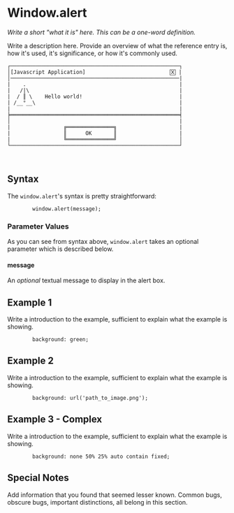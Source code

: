 # Window.alert

*Write a short "what it is" here. This can be a one-word definition.*

Write a description here. Provide an overview of what the reference entry is, how it's used, it's significance, or how it's commonly used.

```
┌──────────────────────────────────────────────────────┐
│[Javascript Application]                           🅇 |
│──────────────────────────────────────────────────────|
|    .                                                 |
|   /|\                                                |
|  / ║ \    Hello world!                               |
| /__°__\                                              |
|                                                      |
╞══════════════════════════════════════════════════════╡
│                                                      |
|                 ╔═══════════════╗                    |
|                 ║      OK       ║                    |
|                 ╚═══════════════╝                    │       
└──────────────────────────────────────────────────────┘



```

## Syntax

The `window.alert`'s syntax is pretty straightforward:

```
        window.alert(message);
```

### Parameter Values

As you can see from syntax above, `window.alert` takes an optional parameter which is described below.

#### message

An *optional* textual message to display in the alert box.


## Example 1

Write a introduction to the example, sufficient to explain what the example is showing.

```
        background: green;
```

## Example 2

Write a introduction to the example, sufficient to explain what the example is showing.

```
        background: url('path_to_image.png');
```

## Example 3 - Complex

Write a introduction to the example, sufficient to explain what the example is showing.

```
        background: none 50% 25% auto contain fixed;
```

## Special Notes

Add information that you found that seemed lesser known. Common bugs, obscure bugs, important distinctions, all belong in this section.
